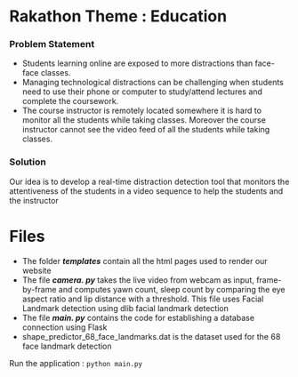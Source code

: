 # Rakathon Theme : Education
### Problem Statement
- Students learning online are exposed to more distractions than face-face classes.
 - Managing technological distractions can be challenging when students need to use their phone or computer to study/attend lectures and complete the coursework. 
-  The course instructor is remotely located somewhere it is hard to monitor all the students while taking classes. Moreover the course instructor cannot see the video feed of all the students while taking classes.

### Solution 
Our idea is to develop a real-time distraction detection tool that monitors the attentiveness of the students in a video sequence to help the students and the instructor

# Files
-  The folder ***templates*** contain all the html pages used to render our website
-  The file ***camera. py***  takes the live video from webcam as input, frame-by-frame and computes yawn count, sleep count by comparing the eye aspect ratio and lip distance with a threshold. This file uses Facial Landmark detection using dlib facial landmark detection
- The file ***main. py*** contains the code for establishing a database connection using Flask
-  shape_predictor_68_face_landmarks.dat is the dataset used for the 68 face landmark detection
	
 Run the application : `python main.py`
